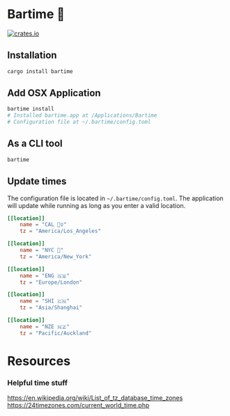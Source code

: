 # Bartime 🍻


[![crates.io](https://meritbadge.herokuapp.com/bartime)](https://crates.io/crates/bartime)


## Installation

```bash
cargo install bartime
```

## Add OSX Application
```bash
bartime install
# Installed bartime.app at /Applications/Bartime
# Configuration file at ~/.bartime/config.toml
```

## As a CLI tool
```bash
bartime
```


## Update times

The configuration file is located in `~/.bartime/config.toml`. The application will update while running as long as you enter a valid location.

```toml
[[location]]
	name = "CAL 🏄‍♀️"
	tz = "America/Los_Angeles"

[[location]]
	name = "NYC 🗽"
	tz = "America/New_York"

[[location]]
	name = "ENG 🇬🇧"
	tz = "Europe/London"

[[location]]
	name = "SHI 🇨🇳"
	tz = "Asia/Shanghai"

[[location]]
	name = "NZE 🇳🇿"
	tz = "Pacific/Auckland"
```

# Resources

### Helpful time stuff

https://en.wikipedia.org/wiki/List_of_tz_database_time_zones
https://24timezones.com/current_world_time.php
